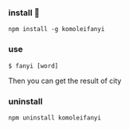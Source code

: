 ### install  🔨

``npm install -g komoleifanyi``

### use

``$ fanyi [word]``

Then you can get the result of city

### uninstall 

``npm uninstall komoleifanyi``